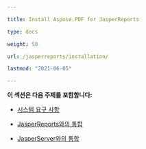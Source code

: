 ```yaml
---

title: Install Aspose.PDF for JasperReports

type: docs

weight: 50

url: /jasperreports/installation/

lastmod: "2021-06-05"

---
```




**이 섹션은 다음 주제를 포함합니다:**



- [시스템 요구 사항](/pdf/jasperreports/system-requirements/)

- [JasperReports와의 통합](/pdf/jasperreports/integration-with-jasperreports/)

- [JasperServer와의 통합](/pdf/jasperreports/integration-with-jasperserver/)